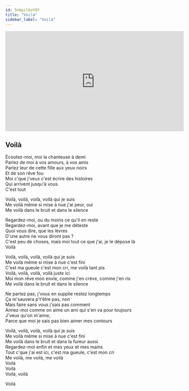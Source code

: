 ```yaml
---
id: 5n6pilGoYOY
title: "Voilà"
sidebar_label: "Voilà"
---
```


<div class="video-float-container">
  <iframe
    width="560"
    height="315"
    src="https://www.youtube.com/embed/5n6pilGoYOY"
    title="YouTube video player"
    frameborder="0"
    allow="accelerometer; autoplay; clipboard-write; encrypted-media; gyroscope; picture-in-picture; web-share"
    referrerpolicy="strict-origin-when-cross-origin"
    allowfullscreen
  ></iframe>
</div>

## Voilà

Écoutez-moi, moi la chanteuse à demi  
Parlez de moi à vos amours, à vos amis  
Parlez leur de cette fille aux yeux noirs  
Et de son rêve fou  
Moi c'que j'veux c'est écrire des histoires  
Qui arrivent jusqu'à vous  
C'est tout

Voilà, voilà, voilà, voilà qui je suis  
Me voilà même si mise à nue j'ai peur, oui  
Me voilà dans le bruit et dans le silence

Regardez-moi, ou du moins ce qu'il en reste  
Regardez-moi, avant que je me déteste  
Quoi vous dire, que les lèvres  
D'une autre ne vous diront pas ?  
C'est peu de choses, mais moi tout ce que j'ai, je le dépose là  
Voilà

Voilà, voilà, voilà, voilà qui je suis  
Me voilà même si mise à nue c'est fini  
C'est ma gueule c'est mon cri, me voilà tant pis  
Voilà, voilà, voilà, voilà juste ici  
Moi mon rêve mon envie, comme j'en crève, comme j'en ris  
Me voilà dans le bruit et dans le silence

Ne partez pas, j'vous en supplie restez longtemps  
Ça m'sauvera p't'être pas, non  
Mais faire sans vous j'sais pas comment  
Aimez-moi comme on aime un ami qui s'en va pour toujours  
J'veux qu'on m'aime,  
Parce que moi je sais pas bien aimer mes contours

Voilà, voilà, voilà, voilà qui je suis  
Me voilà même si mise à nue c'est fini  
Me voilà dans le bruit et dans la fureur aussi  
Regardez-moi enfin et mes yeux et mes mains  
Tout c'que j'ai est ici, c'est ma gueule, c'est mon cri  
Me voilà, me voilà, me voilà  
Voilà  
Voilà  
Voilà, voilà

Voilà
